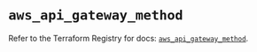 # `aws_api_gateway_method`

Refer to the Terraform Registry for docs: [`aws_api_gateway_method`](https://registry.terraform.io/providers/hashicorp/aws/5.89.0/docs/resources/api_gateway_method).
